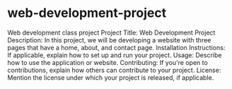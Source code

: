 # web-development-project
Web development class project
Project Title: Web Development Project
Description: In this project, we will be developing a website with three pages that have a home, about, and contact page. 
Installation Instructions: If applicable, explain how to set up and run your project.
Usage: Describe how to use the application or website.
Contributing: If you're open to contributions, explain how others can contribute to your project.
License: Mention the license under which your project is released, if applicable.
